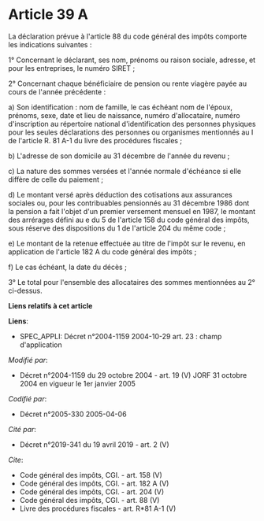 # Article 39 A

La déclaration prévue à l'article 88 du code général des impôts comporte les indications suivantes : 

1° Concernant le déclarant, ses nom, prénoms ou raison sociale, adresse, et pour les entreprises, le numéro SIRET ; 

2° Concernant chaque bénéficiaire de pension ou rente viagère payée au cours de l'année précédente : 

a) Son identification : nom de famille, le cas échéant nom de l'époux, prénoms, sexe, date et lieu de naissance, numéro
d'allocataire, numéro d'inscription au répertoire national d'identification des personnes physiques pour les seules
déclarations des personnes ou organismes mentionnés au I de l'article R. 81 A-1 du livre des procédures fiscales ; 

b) L'adresse de son domicile au 31 décembre de l'année du revenu ; 

c) La nature des sommes versées et l'année normale d'échéance si elle diffère de celle du paiement ; 

d) Le montant versé après déduction des cotisations aux assurances sociales ou, pour les contribuables pensionnés au 31
décembre 1986 dont la pension a fait l'objet d'un premier versement mensuel en 1987, le montant des arrérages défini au e du
5 de l'article 158 du code général des impôts, sous réserve des dispositions du 1 de l'article 204 du même code ; 

e) Le montant de la retenue effectuée au titre de l'impôt sur le revenu, en application de l'article 182 A du code général
des impôts ; 

f) Le cas échéant, la date du décès ; 

3° Le total pour l'ensemble des allocataires des sommes mentionnées au 2° ci-dessus.

**Liens relatifs à cet article**

**Liens**:

  - SPEC_APPLI: Décret n°2004-1159 2004-10-29 art. 23 : champ d'application

_Modifié par_:

  - Décret n°2004-1159 du 29 octobre 2004 - art. 19 (V) JORF 31 octobre 2004 en vigueur le 1er janvier 2005

_Codifié par_:

  - Décret n°2005-330 2005-04-06

_Cité par_:

  - Décret n°2019-341 du 19 avril 2019 - art. 2 (V)

_Cite_:

  - Code général des impôts, CGI. - art. 158 (V)
  - Code général des impôts, CGI. - art. 182 A (V)
  - Code général des impôts, CGI. - art. 204 (V)
  - Code général des impôts, CGI. - art. 88 (V)
  - Livre des procédures fiscales - art. R*81 A-1 (V)
